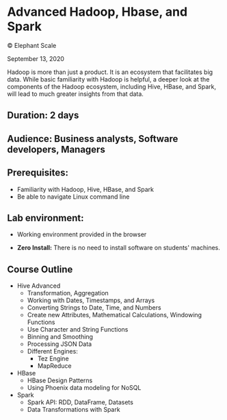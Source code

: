 # Advanced Hadoop, Hbase, and Spark

© Elephant Scale

September 13, 2020

Hadoop is more than just a product. It is an ecosystem that facilitates big
data.  While basic familiarity with Hadoop is helpful, a deeper look at the
components of the Hadoop ecosystem, including Hive, HBase, and Spark, will
lead to much greater insights from that data. 

## Duration: 2 days
## Audience: Business analysts, Software developers, Managers
## Prerequisites:
 * Familiarity with Hadoop, Hive, HBase, and Spark
 * Be able to navigate Linux command line

## Lab environment:
* Working environment provided in the browser

* **Zero Install:** There is no need to install software on students' machines.

## Course Outline

* Hive Advanced
    * Transformation, Aggregation
    * Working with Dates, Timestamps, and Arrays
    * Converting Strings to Date, Time, and Numbers
    * Create new Attributes, Mathematical Calculations, Windowing Functions
    * Use Character and String Functions
    * Binning and Smoothing
    * Processing JSON Data
    * Different Engines:
        * Tez Engine
        * MapReduce
* HBase
    * HBase Design Patterns
    * Using Phoenix data modeling for NoSQL
* Spark
    * Spark API: RDD, DataFrame, Datasets
    * Data Transformations with Spark

